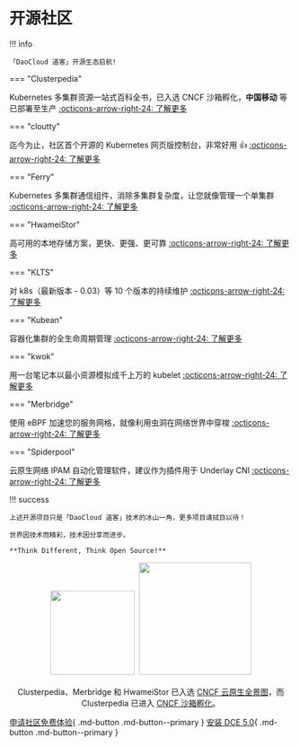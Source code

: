 # 开源社区

!!! info

    「DaoCloud 道客」开源生态启航!

=== "Clusterpedia"

Kubernetes 多集群资源一站式百科全书，已入选 CNCF 沙箱孵化，**中国移动** 等已部署至生产 [:octicons-arrow-right-24: 了解更多](clusterpedia.md)

=== "cloutty"

迄今为止，社区首个开源的 Kubernetes 网页版控制台，非常好用 👍 [:octicons-arrow-right-24: 了解更多](cloudtty.md)

=== "Ferry"

Kubernetes 多集群通信组件，消除多集群复杂度，让您就像管理一个单集群 [:octicons-arrow-right-24: 了解更多](ferry.md)

=== "HwameiStor"

高可用的本地存储方案，更快、更强、更可靠 [:octicons-arrow-right-24: 了解更多](hwameistor.md)

=== "KLTS"

对 k8s（最新版本 - 0.03）等 10 个版本的持续维护 [:octicons-arrow-right-24: 了解更多](klts.md)

=== "Kubean"

容器化集群的全生命周期管理 [:octicons-arrow-right-24: 了解更多](kubean.md)

=== "kwok"

用一台笔记本以最小资源模拟成千上万的 kubelet [:octicons-arrow-right-24: 了解更多](kwok.md)

=== "Merbridge"

使用 eBPF 加速您的服务网格，就像利用虫洞在网络世界中穿梭 [:octicons-arrow-right-24: 了解更多](merbridge.md)

=== "Spiderpool"

云原生网络 IPAM 自动化管理软件，建议作为插件用于 Underlay CNI [:octicons-arrow-right-24: 了解更多](spiderpool.md)

!!! success

    上述开源项目只是「DaoCloud 道客」技术的冰山一角，更多项目请拭目以待！

    世界因技术而精彩，技术因分享而进步。

    **Think Different, Think Open Source!**

<p align="center">
<img src="https://landscape.cncf.io/images/left-logo.svg" width="150"/>&nbsp;&nbsp;<img src="https://landscape.cncf.io/images/right-logo.svg" width="200"/>
<br/><br/>
Clusterpedia、Merbridge 和 HwameiStor 已入选 <a href="https://landscape.cncf.io">CNCF 云原生全景图</a>，而 Clusterpedia 已进入 <a href="https://www.cncf.io/projects/clusterpedia/">CNCF 沙箱孵化</a>。
</p>

[申请社区免费体验](../dce/license0.md){ .md-button .md-button--primary }
[安装 DCE 5.0](../install/install-dce-community.md){ .md-button .md-button--primary }
